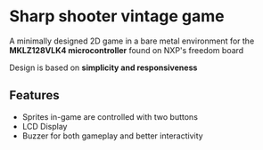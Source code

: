 # Sharp shooter vintage game
A minimally designed 2D game in a bare metal environment for the **MKLZ128VLK4 microcontroller** found on NXP's freedom board

Design is based on **simplicity and responsiveness**

## Features
+ Sprites in-game are controlled with two buttons
+ LCD Display
+ Buzzer for both gameplay and better interactivity


